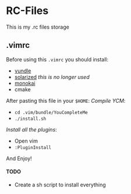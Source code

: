 # RC-Files
This is my .rc files storage

## .vimrc

Before using this `.vimrc` you should install:
- [vundle](https://github.com/gmarik/Vundle.vim)
- [solarized](https://github.com/altercation/vim-colors-solarized) _this is no longer used_
- [monokai](https://github.com/sickill/vim-monokai)
- cmake

After pasting this file in your `$HOME`:
_Compile YCM_:
- `cd .vim/bundle/YouCompleteMe`
- `./install.sh`

_Install all the plugins_:
- Open vim
- `:PluginInstall`

And Enjoy!

#### TODO

- Create a sh script to install everything

